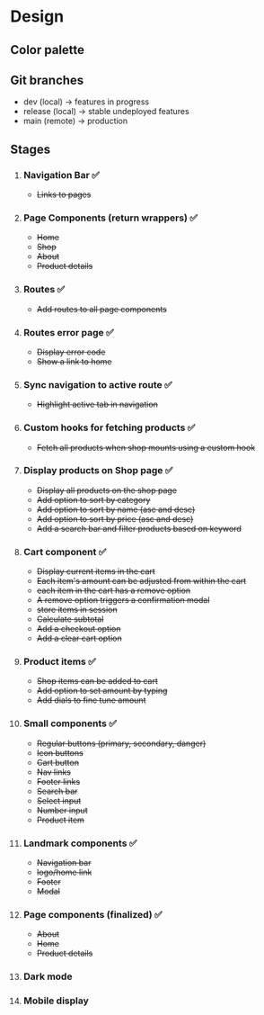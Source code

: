 # Design

## Color palette

## Git branches

- dev (local) -> features in progress
- release (local) -> stable undeployed features
- main (remote) -> production

## Stages

1. ### Navigation Bar ✅
    - ~~Links to pages~~

1. ### Page Components (return wrappers) ✅
    - ~~Home~~
    - ~~Shop~~
    - ~~About~~
    - ~~Product details~~

1. ### Routes ✅
    - ~~Add routes to all page components~~

1. ### Routes error page ✅
    - ~~Display error code~~
    - ~~Show a link to home~~

1. ### Sync navigation to active route ✅
    - ~~Highlight active tab in navigation~~

1. ### Custom hooks for fetching products ✅
    - ~~Fetch all products when shop mounts using a custom hook~~

1. ### Display products on Shop page ✅
    - ~~Display all products on the shop page~~
    - ~~Add option to sort by category~~
    - ~~Add option to sort by name (asc and desc)~~
    - ~~Add option to sort by price (asc and desc)~~
    - ~~Add a search bar and filter products based on keyword~~

1. ### Cart component ✅
    - ~~Display current items in the cart~~
    - ~~Each item's amount can be adjusted from within the cart~~
    - ~~each item in the cart has a remove option~~
    - ~~A remove option triggers a confirmation modal~~
    - ~~store items in session~~
    - ~~Calculate subtotal~~
    - ~~Add a checkout option~~
    - ~~Add a clear cart option~~

1. ### Product items ✅
    - ~~Shop items can be added to cart~~
    - ~~Add option to set amount by typing~~
    - ~~Add dials to fine tune amount~~

1. ### Small components ✅
    - ~~Regular buttons (primary, secondary, danger)~~
    - ~~Icon buttons~~
    - ~~Cart button~~
    - ~~Nav links~~
    - ~~Footer links~~
    - ~~Search bar~~
    - ~~Select input~~
    - ~~Number input~~
    - ~~Product item~~

1. ### Landmark components ✅
    - ~~Navigation bar~~
    - ~~logo/home link~~
    - ~~Footer~~
    - ~~Modal~~

1. ### Page components (finalized) ✅
    - ~~About~~
    - ~~Home~~
    - ~~Product details~~

1. ### Dark mode

1. ### Mobile display
